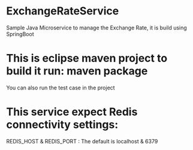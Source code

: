 # ExchangeRateService
Sample Java Microservice to manage the Exchange Rate, it is build using SpringBoot

# This is eclipse maven project to build it run: maven package 
  You can also run the test case in the project
# This service expect Redis connectivity settings:
REDIS_HOST & REDIS_PORT : The default is localhost & 6379
